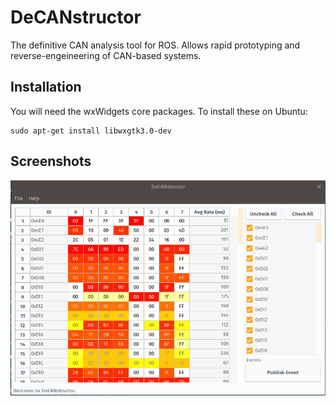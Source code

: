 # DeCANstructor #

The definitive CAN analysis tool for ROS. Allows rapid prototyping and reverse-engeineering of CAN-based systems.

## Installation ##

You will need the wxWidgets core packages. To install these on Ubuntu:

    sudo apt-get install libwxgtk3.0-dev

## Screenshots ##

![Screenshot 1](/screenshots/decanstructor_2.png?raw=true "screenshot 1")

